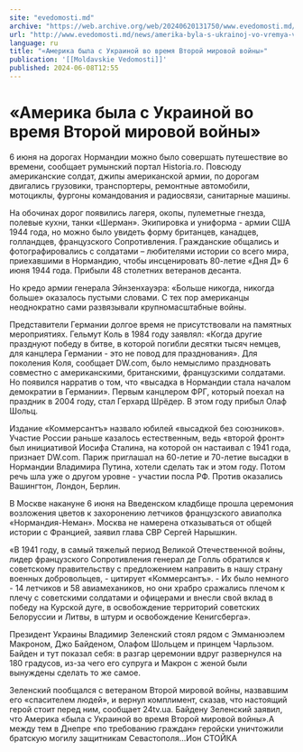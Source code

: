 ```yaml
---
site: "evedomosti.md"
archive: "https://web.archive.org/web/20240620131750/www.evedomosti.md/news/amerika-byla-s-ukrainoj-vo-vremya-vtoroj-mirovoj-vojny"
url: "http://www.evedomosti.md/news/amerika-byla-s-ukrainoj-vo-vremya-vtoroj-mirovoj-vojny"
language: ru
title: "«Америка была с Украиной во время Второй мировой войны»"
publication: '[[Moldavskie Vedomosti]]'
published: 2024-06-08T12:55
---
```


# «Америка была с Украиной во время Второй мировой войны»

6 июня на дорогах Нормандии можно было совершать путешествие во времени, сообщает румынский портал Historia.ro. Повсюду американские солдат, джипы американской армии, по дорогам двигались грузовики, транспортеры, ремонтные автомобили, мотоциклы, фургоны командования и радиосвязи, санитарные машины.

На обочинах дорог появились лагеря, окопы, пулеметные гнезда, полевые кухни, танки «Шерман». Экипировка и униформа - армии США 1944 года, но можно было увидеть форму британцев, канадцев, голландцев, французского Сопротивления. Гражданские общались и фотографировались с солдатами – любителями истории со всего мира, приехавшими в Нормандию, чтобы инсценировать 80-летие «Дня Д» 6 июня 1944 года. Прибыли 48 столетних ветеранов десанта.

Но кредо армии генерала Эйнзенхауэра: «Больше никогда, никогда больше» оказалось пустыми словами. С тех пор американцы неоднократно сами развязывали крупномасштабные войны.

Представители Германии долгое время не присутствовали на памятных мероприятиях. Гельмут Коль в 1984 году заявлял: «Когда другие празднуют победу в битве, в которой погибли десятки тысяч немцев, для канцлера Германии - это не повод для празднования». Для поколения Коля, сообщает DW.com, было немыслимо праздновать совместно с американскими, британскими, французскими солдатами. Но появился нарратив о том, что «высадка в Нормандии стала началом демократии в Германии». Первым канцлером ФРГ, который поехал на праздник в 2004 году, стал Герхард Шрёдер. В этом году прибыл Олаф Шольц.

Издание «Коммерсантъ» назвало юбилей «высадкой без союзников». Участие России раньше казалось естественным, ведь «второй фронт» был инициативой Иосифа Сталина, на которой он настаивал с 1941 года, признает DW.com. Париж приглашал на 60-летие и 70-летие высадки в Нормандии Владимира Путина, хотели сделать так и этом году. Потом речь шла уже о другом уровне - участии посла РФ. Против оказались Вашингтон, Лондон, Берлин.

В Москве накануне 6 июня на Введенском кладбище прошла церемония возложения цветов к захоронению летчиков французского авиаполка «Нормандия-Неман». Москва не намерена отказываться от общей истории с Францией, заявил глава СВР Сергей Нарышкин.

«В 1941 году, в самый тяжелый период Великой Отечественной войны, лидер французского Сопротивления генерал де Голль обратился к советскому правительству с предложением направить в нашу страну военных добровольцев, - цитирует «Коммерсантъ». - Их было немного - 14 летчиков и 58 авиамехаников, но они храбро сражались плечом к плечу с советскими солдатами и офицерами и внесли свой вклад в победу на Курской дуге, в освобождение территорий советских Белоруссии и Литвы, в штурм и освобождение Кенигсберга».

Президент Украины Владимир Зеленский стоял рядом с Эмманюэлем Макроном, Джо Байденом, Олафом Шольцем и принцем Чарльзом. Байден и тут показал себя: в разгар церемонии вдруг развернулся на 180 градусов, из-за чего его супруга и Макрон с женой были вынуждены сделать то же самое.

Зеленский пообщался с ветераном Второй мировой войны, назвавшим его «спасителем людей», и вернул комплимент, сказав, что настоящий герой стоит перед ним, сообщает 24tv.ua. Байдену Зеленский заявил, что Америка «была с Украиной во время Второй мировой войны».А между тем в Днепре «по требованию граждан» геройски уничтожили братскую могилу защитникам Севастополя...Ион СТОЙКА